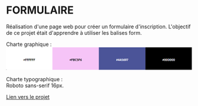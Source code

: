 # FORMULAIRE

Réalisation d'une page web pour créer un formulaire d'inscription. L'objectif de ce projet était d'apprendre à utiliser les balises form.  
  
Charte graphique : ![Charte graphique](./asset/CGFormulaire.png)

Charte typographique :  
Roboto sans-serif 16px.

[Lien vers le projet](https://bastienu.github.io/Formulaire/)
